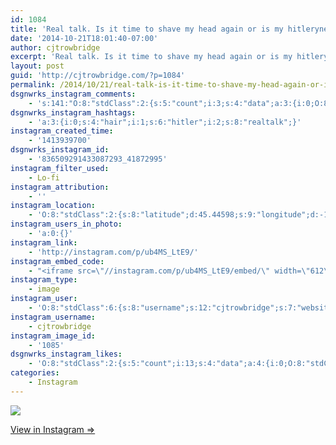 ```yaml
---
id: 1084
title: 'Real talk. Is it time to shave my head again or is my hitleryness level still acceptable? =/'
date: '2014-10-21T18:01:40-07:00'
author: cjtrowbridge
excerpt: 'Real talk. Is it time to shave my head again or is my hitleryness level still acceptable? =/ #realtalk #hitler #hair'
layout: post
guid: 'http://cjtrowbridge.com/?p=1084'
permalink: /2014/10/21/real-talk-is-it-time-to-shave-my-head-again-or-is-my-hitleryness-level-still-acceptable/
dsgnwrks_instagram_comments:
    - 's:141:"O:8:"stdClass":2:{s:5:"count";i:3;s:4:"data";a:3:{i:0;O:8:"stdClass":4:{s:12:"created_time";s:10:"1413945452";s:4:"text";s:18:"Keep the hair ";'
dsgnwrks_instagram_hashtags:
    - 'a:3:{i:0;s:4:"hair";i:1;s:6:"hitler";i:2;s:8:"realtalk";}'
instagram_created_time:
    - '1413939700'
dsgnwrks_instagram_id:
    - '836509291433087293_41872995'
instagram_filter_used:
    - Lo-fi
instagram_attribution:
    - ''
instagram_location:
    - 'O:8:"stdClass":2:{s:8:"latitude";d:45.44598;s:9:"longitude";d:-122.6260677;}'
instagram_users_in_photo:
    - 'a:0:{}'
instagram_link:
    - 'http://instagram.com/p/ub4MS_LtE9/'
instagram_embed_code:
    - "<iframe src=\"//instagram.com/p/ub4MS_LtE9/embed/\" width=\"612\" height=\"710\" frameborder=\"0\" scrolling=\"no\" allowtransparency=\"true\"></iframe>\n"
instagram_type:
    - image
instagram_user:
    - 'O:8:"stdClass":6:{s:8:"username";s:12:"cjtrowbridge";s:7:"website";s:0:"";s:15:"profile_picture";s:103:"https://igcdn-photos-f-a.akamaihd.net/hphotos-ak-xpa1/t51.2885-19/925559_452430704897917_67836701_a.jpg";s:9:"full_name";s:13:"CJ Trowbridge";s:3:"bio";s:0:"";s:2:"id";s:8:"41872995";}'
instagram_username:
    - cjtrowbridge
instagram_image_id:
    - '1085'
dsgnwrks_instagram_likes:
    - 'O:8:"stdClass":2:{s:5:"count";i:13;s:4:"data";a:4:{i:0;O:8:"stdClass":4:{s:8:"username";s:11:"horcruxxx88";s:15:"profile_picture";s:85:"https://instagramimages-a.akamaihd.net/profiles/profile_203168842_75sq_1344064907.jpg";s:2:"id";s:9:"203168842";s:9:"full_name";s:13:"Roland Vargas";}i:1;O:8:"stdClass":4:{s:8:"username";s:12:"ninja_red_11";s:15:"profile_picture";s:85:"https://instagramimages-a.akamaihd.net/profiles/profile_185432723_75sq_1340421499.jpg";s:2:"id";s:9:"185432723";s:9:"full_name";s:15:"Davide Dusseaux";}i:2;O:8:"stdClass":4:{s:8:"username";s:13:"brandonstrunk";s:15:"profile_picture";s:106:"https://igcdn-photos-e-a.akamaihd.net/hphotos-ak-xfa1/t51.2885-19/10953668_412871462215588_252527082_a.jpg";s:2:"id";s:9:"200795404";s:9:"full_name";s:14:"Brandon Strunk";}i:3;O:8:"stdClass":4:{s:8:"username";s:10:"buland1174";s:15:"profile_picture";s:107:"https://igcdn-photos-e-a.akamaihd.net/hphotos-ak-xaf1/t51.2885-19/10665544_591929977579380_1967453103_a.jpg";s:2:"id";s:9:"263708446";s:9:"full_name";s:13:"Justin Buland";}}}'
categories:
    - Instagram
---
```


[![](http://blog.cjtrowbridge.com/wp-content/uploads/2014/10/10723816_335007023345579_200392518_n2.jpg)](http://instagram.com/p/ub4MS_LtE9/)

[View in Instagram ⇒](http://instagram.com/p/ub4MS_LtE9/)
